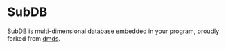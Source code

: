 # SubDB

SubDB is multi-dimensional database embedded in your program, proudly forked from [dmds](https://github.com/DM-Earth/dmds).
